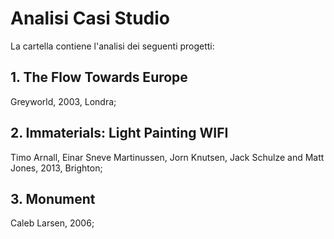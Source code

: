 # Analisi Casi Studio
La cartella contiene l'analisi dei seguenti progetti:
## 1. The Flow Towards Europe
Greyworld, 2003, Londra;
## 2. Immaterials: Light Painting WIFI
Timo Arnall, Einar Sneve Martinussen, Jorn Knutsen, Jack Schulze and Matt Jones, 2013, Brighton;
## 3. Monument
Caleb Larsen, 2006;
